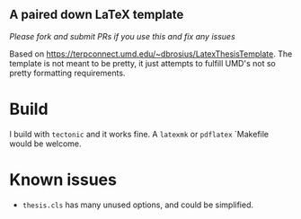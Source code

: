A paired down LaTeX template 
---

*Please fork and submit PRs if you use this and fix any issues*

Based on https://terpconnect.umd.edu/~dbrosius/LatexThesisTemplate.
The template is not meant to be pretty, it just attempts to fulfill UMD's not so pretty formatting requirements.

# Build

I build with `tectonic` and it works fine. A `latexmk` or `pdflatex` `Makefile would be welcome.

# Known issues

* `thesis.cls` has many unused options, and could be simplified.
